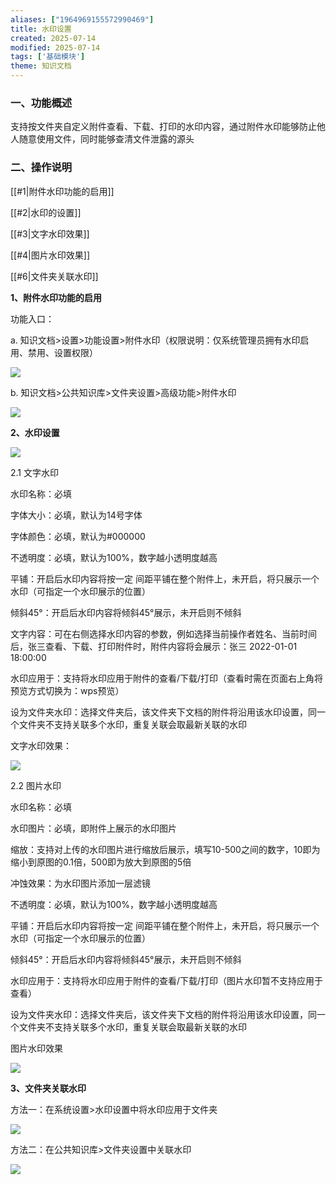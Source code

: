 ```yaml
---
aliases: ["1964969155572990469"]
title: 水印设置
created: 2025-07-14
modified: 2025-07-14
tags: ['基础模块']
theme: 知识文档
---
```


### 一、功能概述

支持按文件夹自定义附件查看、下载、打印的水印内容，通过附件水印能够防止他人随意使用文件，同时能够查清文件泄露的源头

### 二、操作说明

[[#1|附件水印功能的启用]]

[[#2|水印的设置]]

[[#3|文字水印效果]]

[[#4|图片水印效果]]

[[#6|文件夹关联水印]]

**1、附件水印功能的启用**

功能入口：

a. 知识文档>设置>功能设置>附件水印（权限说明：仅系统管理员拥有水印启用、禁用、设置权限）

**![](a54479bf88fd18fe466806f325b9e191.jpg)**

b. 知识文档>公共知识库>文件夹设置>高级功能>附件水印

**![](a6509240cb7e991c435564a45e5ad823.jpg)**

**2、水印设置**

![](406675b1a9e19c60c0abf8760db17609.jpg)

2.1 文字水印

水印名称：必填

字体大小：必填，默认为14号字体

字体颜色：必填，默认为#000000

不透明度：必填，默认为100%，数字越小透明度越高

平铺：开启后水印内容将按一定 间距平铺在整个附件上，未开启，将只展示一个水印（可指定一个水印展示的位置）

倾斜45°：开启后水印内容将倾斜45°展示，未开启则不倾斜

文字内容：可在右侧选择水印内容的参数，例如选择当前操作者姓名、当前时间后，张三查看、下载、打印附件时，附件内容将会展示：张三 2022-01-01 18:00:00

水印应用于：支持将水印应用于附件的查看/下载/打印（查看时需在页面右上角将预览方式切换为：wps预览）

设为文件夹水印：选择文件夹后，该文件夹下文档的附件将沿用该水印设置，同一个文件夹不支持关联多个水印，重复关联会取最新关联的水印

文字水印效果：

![](e40dad0c72ba27ce6e65b32f8a8ff0c4.jpg)

2.2 图片水印

水印名称：必填

水印图片：必填，即附件上展示的水印图片

缩放：支持对上传的水印图片进行缩放后展示，填写10-500之间的数字，10即为缩小到原图的0.1倍，500即为放大到原图的5倍

冲蚀效果：为水印图片添加一层滤镜

不透明度：必填，默认为100%，数字越小透明度越高

平铺：开启后水印内容将按一定 间距平铺在整个附件上，未开启，将只展示一个水印（可指定一个水印展示的位置）

倾斜45°：开启后水印内容将倾斜45°展示，未开启则不倾斜

水印应用于：支持将水印应用于附件的查看/下载/打印（图片水印暂不支持应用于查看）

设为文件夹水印：选择文件夹后，该文件夹下文档的附件将沿用该水印设置，同一个文件夹不支持关联多个水印，重复关联会取最新关联的水印

图片水印效果

![](447907563d0d2ad2dff2640c02e57ef8.jpg)

**3、文件夹关联水印**

方法一：在系统设置>水印设置中将水印应用于文件夹

![](9a5395c8c79753b852e48dd1f4daa0c4.jpg)

方法二：在公共知识库>文件夹设置中关联水印

![](21bbb69d0336add3224609dc7539d7ef.jpg)